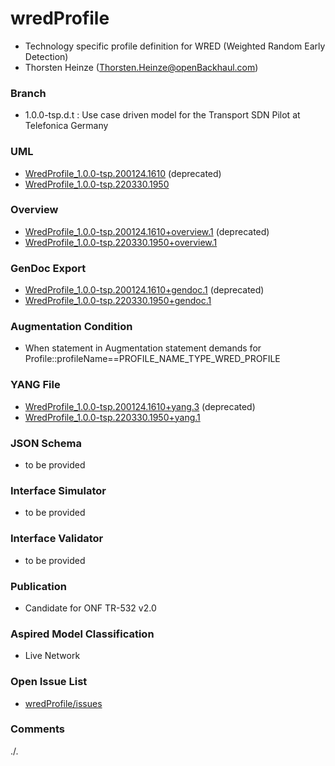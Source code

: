 # wredProfile
- Technology specific profile definition for WRED (Weighted Random Early Detection)
- Thorsten Heinze (Thorsten.Heinze@openBackhaul.com)

### Branch
- 1.0.0-tsp.d.t : Use case driven model for the Transport SDN Pilot at Telefonica Germany

### UML
- [WredProfile_1.0.0-tsp.200124.1610](./WredProfile_1.0.0-tsp.200124.1610.zip) (deprecated)
- [WredProfile_1.0.0-tsp.220330.1950](./WredProfile_1.0.0-tsp.220330.1950.zip)

### Overview 
- [WredProfile_1.0.0-tsp.200124.1610+overview.1](./WredProfile_1.0.0-tsp.200124.1610+overview.1.png) (deprecated)
- [WredProfile_1.0.0-tsp.220330.1950+overview.1](./WredProfile_1.0.0-tsp.220330.1950+overview.1.png)

### GenDoc Export
- [WredProfile_1.0.0-tsp.200124.1610+gendoc.1](./WredProfile_1.0.0-tsp.200124.1610+gendoc.1.docx) (deprecated)
- [WredProfile_1.0.0-tsp.220330.1950+gendoc.1](./WredProfile_1.0.0-tsp.220330.1950+gendoc.1.docx)

### Augmentation Condition
- When statement in Augmentation statement demands for Profile::profileName==PROFILE_NAME_TYPE_WRED_PROFILE

### YANG File
- [WredProfile_1.0.0-tsp.200124.1610+yang.3](./WredProfile_1.0.0-tsp.200124.1610+yang.3.zip) (deprecated)
- [WredProfile_1.0.0-tsp.220330.1950+yang.1](./WredProfile_1.0.0-tsp.220330.1950+yang.1.zip)

### JSON Schema
- to be provided

### Interface Simulator
- to be provided

### Interface Validator
- to be provided

### Publication
- Candidate for ONF TR-532 v2.0 

### Aspired Model Classification
- Live Network

### Open Issue List
- [wredProfile/issues](../../issues)

### Comments
./.
